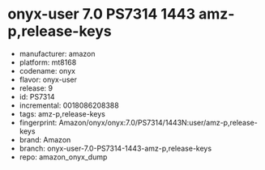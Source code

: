 # onyx-user 7.0 PS7314 1443 amz-p,release-keys
- manufacturer: amazon
- platform: mt8168
- codename: onyx
- flavor: onyx-user
- release: 9
- id: PS7314
- incremental: 0018086208388
- tags: amz-p,release-keys
- fingerprint: Amazon/onyx/onyx:7.0/PS7314/1443N:user/amz-p,release-keys
- brand: Amazon
- branch: onyx-user-7.0-PS7314-1443-amz-p,release-keys
- repo: amazon_onyx_dump

